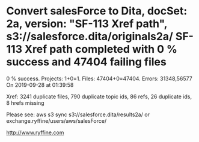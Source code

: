 # Convert salesForce to Dita, docSet: 2a, version: "SF-113 Xref path", s3://salesforce.dita/originals2a/ SF-113 Xref path completed with 0 % success and 47404 failing files

0 % success. Projects: 1+0=1.  Files: 47404+0=47404. Errors: 31348,56577  On 2019-09-28 at 01:39:58

Xref: 3241 duplicate files, 790 duplicate topic ids, 86 refs, 26 duplicate ids, 8 hrefs missing

Please see: aws s3 sync s3://salesforce.dita/results2a/ or exchange.ryffine/users/aws/salesForce/

http://www.ryffine.com
